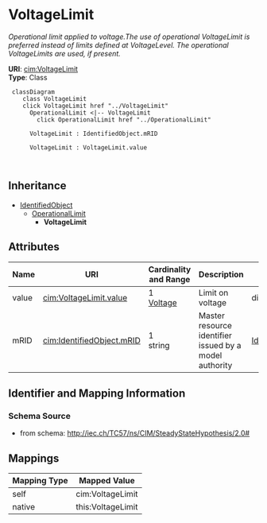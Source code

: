 # VoltageLimit


_Operational limit applied to voltage.The use of operational VoltageLimit is preferred instead of limits defined at VoltageLevel. The operational VoltageLimits are used, if present._





**URI**: [cim:VoltageLimit](http://iec.ch/TC57/CIM100#VoltageLimit)<br />
**Type**: Class




```mermaid
 classDiagram
    class VoltageLimit
    click VoltageLimit href "../VoltageLimit"
      OperationalLimit <|-- VoltageLimit
        click OperationalLimit href "../OperationalLimit"
      
      VoltageLimit : IdentifiedObject.mRID
        
      VoltageLimit : VoltageLimit.value
        
      
```





## Inheritance
* [IdentifiedObject](IdentifiedObject.md)
    * [OperationalLimit](OperationalLimit.md)
        * **VoltageLimit**



## Attributes


| Name | URI | Cardinality and Range | Description | Inheritance |
| ---  | --- | --- | --- | --- |
| value | [cim:VoltageLimit.value](http://iec.ch/TC57/CIM100#VoltageLimit.value) | 1 <br />  [Voltage](Voltage.md)  | Limit on voltage | direct |
| mRID | [cim:IdentifiedObject.mRID](http://iec.ch/TC57/CIM100#IdentifiedObject.mRID) | 1 <br />  string  | Master resource identifier issued by a model authority | [IdentifiedObject](IdentifiedObject.md) |









## Identifier and Mapping Information







### Schema Source


* from schema: http://iec.ch/TC57/ns/CIM/SteadyStateHypothesis/2.0#





## Mappings

| Mapping Type | Mapped Value |
| ---  | ---  |
| self | cim:VoltageLimit |
| native | this:VoltageLimit |




